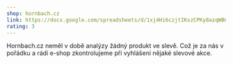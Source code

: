 ```yaml
---
shop: hornbach.cz
link: https://docs.google.com/spreadsheets/d/1xj4Hi6czjtIKszCPKy8azqWBG0hwZzbU17s7xVQpXPc/edit?usp=sharing
rating: 3
---
```


Hornbach.cz neměl v době analýzy žádný produkt ve slevě. Což je za nás v pořádku a rádi e-shop zkontrolujeme při vyhlášení nějaké slevové akce.
